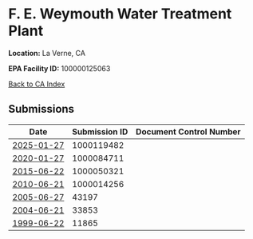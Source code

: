 # F. E. Weymouth Water Treatment Plant

**Location:** La Verne, CA

**EPA Facility ID:** 100000125063

[Back to CA Index](../../index.md)

## Submissions

| Date | Submission ID | Document Control Number |
|------|--------------|-------------------------|
| [2025-01-27](submissions/1000119482.md) | 1000119482 |  |
| [2020-01-27](submissions/1000084711.md) | 1000084711 |  |
| [2015-06-22](submissions/1000050321.md) | 1000050321 |  |
| [2010-06-21](submissions/1000014256.md) | 1000014256 |  |
| [2005-06-27](submissions/43197.md) | 43197 |  |
| [2004-06-21](submissions/33853.md) | 33853 |  |
| [1999-06-22](submissions/11865.md) | 11865 |  |

